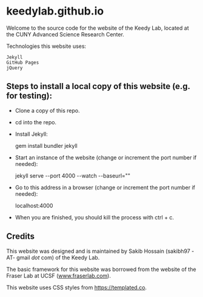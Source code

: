 # keedylab.github.io

Welcome to the source code for the website of the Keedy Lab, located at the CUNY Advanced Science Research Center. 

Technologies this website uses:  

    Jekyll
    GitHub Pages
    jQuery

## Steps to install a local copy of this website (e.g. for testing):

* Clone a copy of this repo.

* cd into the repo.

* Install Jekyll:

    gem install bundler jekyll

* Start an instance of the website (change or increment the port number if needed):

    jekyll serve --port 4000 --watch --baseurl=""

* Go to this address in a browser (change or increment the port number if needed):

    localhost:4000

* When you are finished, you should kill the process with ctrl + c.

## Credits

This website was designed and is maintained by Sakib Hossain (sakibh97 -AT- gmail _dot_ com) of the Keedy Lab.

The basic framework for this website was borrowed from the website of the Fraser Lab at UCSF (www.fraserlab.com).

This website uses CSS styles from https://templated.co.
